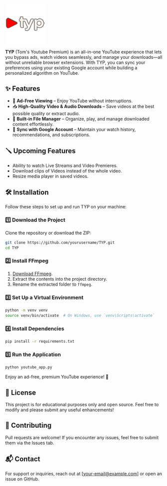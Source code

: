 ![TYP Logo](images/logo.png)

**TYP** (Tom's Youtube Premium) is an all-in-one YouTube experience that lets you bypass ads, watch videos seamlessly, and manage your downloads—all without unreliable browser extensions. With TYP, you can sync your preferences using your existing Google account while building a personalized algorithm on YouTube.

## ✨ Features
- 🚫 **Ad-Free Viewing** – Enjoy YouTube without interruptions.
- 📥 **High-Quality Video & Audio Downloads** – Save videos at the best possible quality or extract audio.
- 📁 **Built-in File Manager** – Organize, play, and manage downloaded content effortlessly.
- 🔄 **Sync with Google Account** – Maintain your watch history, recommendations, and subscriptions.

## 🪛 Upcoming Features
- Ability to watch Live Streams and Video Premieres.
- Download clips of Videos instead of the whole video.
- Resize media player in saved videos. 

## 🛠 Installation
Follow these steps to set up and run TYP on your machine:

### 1️⃣ Download the Project
Clone the repository or download the ZIP:

```sh
git clone https://github.com/yourusername/TYP.git
cd TYP
```

### 2️⃣ Install FFmpeg
1. [Download FFmpeg](https://ffmpeg.org/download.html).
2. Extract the contents into the project directory.
3. Rename the extracted folder to `ffmpeg`.

### 3️⃣ Set Up a Virtual Environment
```sh
python -m venv venv
source venv/bin/activate  # On Windows, use `venv\Scripts\activate`
```

### 4️⃣ Install Dependencies
```sh
pip install -r requirements.txt
```

### 5️⃣ Run the Application
```sh
python youtube_app.py
```

Enjoy an ad-free, premium YouTube experience! 🚀

## 📜 License
This project is for educational purposes only and open source. Feel free to modify and please submit any useful enhancements!

## 🤝 Contributing
Pull requests are welcome! If you encounter any issues, feel free to submit them via the Issues tab.

## 📬 Contact
For support or inquiries, reach out at [your-email@example.com] or open an issue on GitHub.

